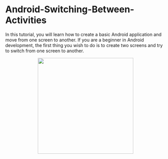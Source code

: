 # Android-Switching-Between-Activities
In this tutorial, you will learn how to create a basic Android application and move from one screen to another.
If you are a beginner in Android development, the first thing you wish to do is to create two screens and try to switch from one screen to another.
<p align="center">
<img src="http://www.panayiotisgeorgiou.net/wp-content/uploads/2017/01/mobile-screenshot-614x1024.png" width="300">
</p>
